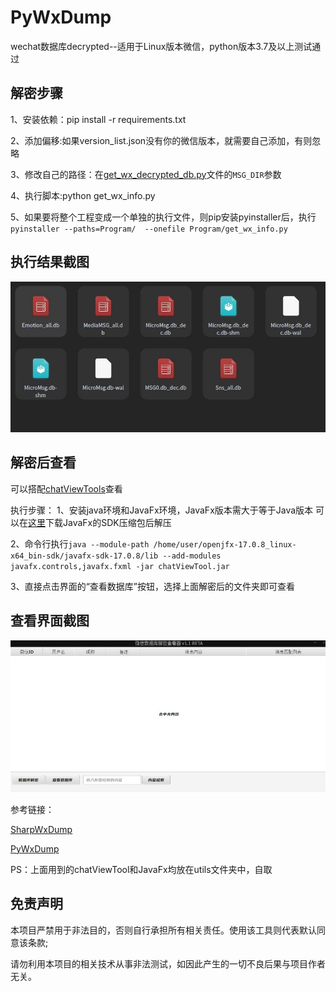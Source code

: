 # PyWxDump
wechat数据库decrypted--适用于Linux版本微信，python版本3.7及以上测试通过

## 解密步骤
1、安装依赖：pip install -r requirements.txt

2、添加偏移:如果version_list.json没有你的微信版本，就需要自己添加，有则忽略

3、修改自己的路径：在[get_wx_decrypted_db.py](Program%2Fget_wx_decrypted_db.py)文件的`MSG_DIR`参数

4、执行脚本:python get_wx_info.py

5、如果要将整个工程变成一个单独的执行文件，则pip安装pyinstaller后，执行`pyinstaller --paths=Program/  --onefile Program/get_wx_info.py`


## 执行结果截图
![1.jpg](./img/1.jpg)


## 解密后查看

可以搭配[chatViewTools](https://github.com/Ormicron/chatViewTool)查看

执行步骤：
1、安装java环境和JavaFx环境，JavaFx版本需大于等于Java版本
可以在[这里](https://gluonhq.com/products/javafx/)下载JavaFx的SDK压缩包后解压

2、命令行执行`java --module-path /home/user/openjfx-17.0.8_linux-x64_bin-sdk/javafx-sdk-17.0.8/lib --add-modules javafx.controls,javafx.fxml -jar chatViewTool.jar` 


3、直接点击界面的“查看数据库”按钮，选择上面解密后的文件夹即可查看


## 查看界面截图
![2.jpg](./img/2.jpg)



参考链接：

[SharpWxDump](https://github.com/AdminTest0/SharpWxDump)

[PyWxDump](https://github.com/xaoyaoo/PyWxDump/tree/python1.0)

PS：上面用到的chatViewTool和JavaFx均放在utils文件夹中，自取


## 免责声明
本项目严禁用于非法目的，否则自行承担所有相关责任。使用该工具则代表默认同意该条款;

请勿利用本项目的相关技术从事非法测试，如因此产生的一切不良后果与项目作者无关。